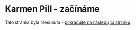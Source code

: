 # Karmen Pill - začínáme

Tato stránka byla přesunuta - [pokračujte na následující stránku](karmen-pill-nastaveni.md).

